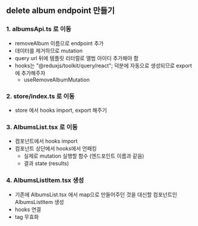## delete album endpoint 만들기
### 1. albumsApi.ts 로 이동
- removeAlbum 이름으로 endpoint 추가
- 데이터를 제거하므로 mutation
- query url 뒤에 템플릿 리터럴로 앨범 아이디 추가해야 함
- hooks는 "@reduxjs/toolkit/query/react"; 덕분에 자동으로 생성되므로 export에 추가해주자
  - useRemoveAlbumMutation

### 2. store/index.ts 로 이동
- store 에서 hooks import, export 해주기

### 3. AlbumsList.tsx 로 이동
- 컴포넌트에서 hooks import
- 컴포넌트 상단에서 hooks에서 언패킹
  - 실제로 mutation 실행할 함수 (엔드포인트 이름과 같음)
  - 결과 state (results)

### 4. AlbumsListItem.tsx 생성
- 기존에 AlbumsList.tsx 에서 map으로 만들어주던 것을 대신할 컴포넌트인 AlbumsListItem 생성
- hooks 연결
- tag 무효화